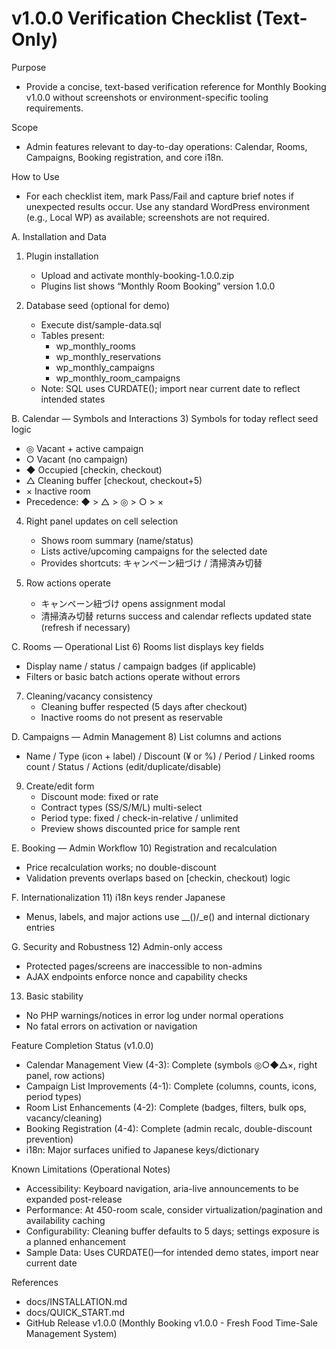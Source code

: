 # v1.0.0 Verification Checklist (Text-Only)

Purpose
- Provide a concise, text-based verification reference for Monthly Booking v1.0.0 without screenshots or environment-specific tooling requirements.

Scope
- Admin features relevant to day-to-day operations: Calendar, Rooms, Campaigns, Booking registration, and core i18n.

How to Use
- For each checklist item, mark Pass/Fail and capture brief notes if unexpected results occur. Use any standard WordPress environment (e.g., Local WP) as available; screenshots are not required.

A. Installation and Data
1) Plugin installation
   - Upload and activate monthly-booking-1.0.0.zip
   - Plugins list shows “Monthly Room Booking” version 1.0.0

2) Database seed (optional for demo)
   - Execute dist/sample-data.sql
   - Tables present:
     - wp_monthly_rooms
     - wp_monthly_reservations
     - wp_monthly_campaigns
     - wp_monthly_room_campaigns
   - Note: SQL uses CURDATE(); import near current date to reflect intended states

B. Calendar — Symbols and Interactions
3) Symbols for today reflect seed logic
   - ◎ Vacant + active campaign
   - ○ Vacant (no campaign)
   - ◆ Occupied [checkin, checkout)
   - △ Cleaning buffer [checkout, checkout+5)
   - × Inactive room
   - Precedence: ◆ > △ > ◎ > ○ > ×

4) Right panel updates on cell selection
   - Shows room summary (name/status)
   - Lists active/upcoming campaigns for the selected date
   - Provides shortcuts: キャンペーン紐づけ / 清掃済み切替

5) Row actions operate
   - キャンペーン紐づけ opens assignment modal
   - 清掃済み切替 returns success and calendar reflects updated state (refresh if necessary)

C. Rooms — Operational List
6) Rooms list displays key fields
   - Display name / status / campaign badges (if applicable)
   - Filters or basic batch actions operate without errors

7) Cleaning/vacancy consistency
   - Cleaning buffer respected (5 days after checkout)
   - Inactive rooms do not present as reservable

D. Campaigns — Admin Management
8) List columns and actions
   - Name / Type (icon + label) / Discount (¥ or %) / Period / Linked rooms count / Status / Actions (edit/duplicate/disable)

9) Create/edit form
   - Discount mode: fixed or rate
   - Contract types (SS/S/M/L) multi-select
   - Period type: fixed / check-in-relative / unlimited
   - Preview shows discounted price for sample rent

E. Booking — Admin Workflow
10) Registration and recalculation
   - Price recalculation works; no double-discount
   - Validation prevents overlaps based on [checkin, checkout) logic

F. Internationalization
11) i18n keys render Japanese
   - Menus, labels, and major actions use __()/_e() and internal dictionary entries

G. Security and Robustness
12) Admin-only access
   - Protected pages/screens are inaccessible to non-admins
   - AJAX endpoints enforce nonce and capability checks

13) Basic stability
   - No PHP warnings/notices in error log under normal operations
   - No fatal errors on activation or navigation

Feature Completion Status (v1.0.0)
- Calendar Management View (4-3): Complete (symbols ◎○◆△×, right panel, row actions)
- Campaign List Improvements (4-1): Complete (columns, counts, icons, period types)
- Room List Enhancements (4-2): Complete (badges, filters, bulk ops, vacancy/cleaning)
- Booking Registration (4-4): Complete (admin recalc, double-discount prevention)
- i18n: Major surfaces unified to Japanese keys/dictionary

Known Limitations (Operational Notes)
- Accessibility: Keyboard navigation, aria-live announcements to be expanded post-release
- Performance: At 450-room scale, consider virtualization/pagination and availability caching
- Configurability: Cleaning buffer defaults to 5 days; settings exposure is a planned enhancement
- Sample Data: Uses CURDATE()—for intended demo states, import near current date

References
- docs/INSTALLATION.md
- docs/QUICK_START.md
- GitHub Release v1.0.0 (Monthly Booking v1.0.0 - Fresh Food Time-Sale Management System)
